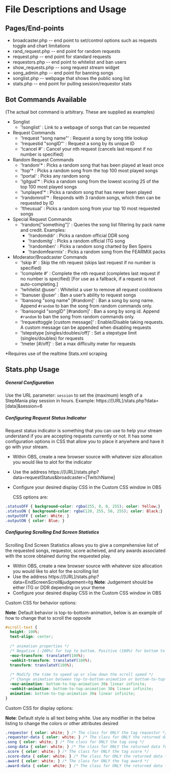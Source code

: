 # File Descriptions and Usage

## Pages/End-points
* broadcaster.php -- end point to set/control options such as requests toggle and chart limitations
* rand_request.php -- end point for random requests
* request.php -- end point for standard requests
* requestors.php -- end point to whitelist and ban users
* show_requests.php -- song request stream widget
* song_admin.php -- end point for banning songs
* songlist.php -- webpage that shows the public song list
* stats.php -- end point for pulling session/requestor stats

## Bot Commands Available
(The actual bot command is arbitrary. These are supplied as examples)
* Songlist
    * '!songlist' : Link to a webpage of songs that can be requested
* Request Commands
    * '!request "song name"' : Request a song by song title lookup
    * '!requestid "songID"' : Request a song by its unique ID
    * '!cancel #' : Cancel your nth request (cancels last request if no number is specified)
* Random Request Commands
    * '!random'* : Picks a random song that has been played at least once
    * '!top'* : Picks a random song from the top 100 most played songs
    * '!portal' : Picks any random song
    * '!gitgud'* : Picks a random song from the lowest scoring 25 of the top 100 most played songs
    * '!unplayed'* : Picks a random song that has never been played
    * '!randomroll'* : Responds with 3 random songs, which then can be requested by ID
    * '!theusual' : Picks a random song from your top 10 most requested songs
* Special Request Commands
    * '!random["something"]' : Queries the song list filtering by pack name and credit. Examples:
        * '!randomddr' : Picks a random official DDR song
        * '!randomitg' : Picks a random official ITG song
        * '!randomben' : Picks a random song charted by Ben Speirs
        * '!randomfearmix' : Picks a random song from the FEARMIX packs
* Moderator/Broadcaster Commands
    * '!skip #' : Skip the nth request (skips last request if no number is specified)
    * '!complete #' : Complete the nth request (completes last request if no number is specified) [For use as a fallback, if a request is not auto-completing.]
    * '!whitelist @user' : Whitelist a user to remove all request cooldowns
    * '!banuser @user' : Ban a user’s ability to request songs
    * '!bansong "song name" [#random]' : Ban a song by song name. Append `#random` to ban the song from random commands only.
    * '!bansongid "songID" [#random]' : Ban a song by song id. Append `#random` to ban the song from random commands only.
    * '!requesttoggle [custom message]' : Enable/Disable taking requests. A custom message can be appended when disabling requests
    * '!stepstype [singles/doubles/off]' : Set a stepstype limit (singles/doubles) for requests
    * '!meter [#/off]' : Set a max difficulty meter for requests

*Requires use of the realtime Stats.xml scraping

## Stats.php Usage

##### General Configuration

Use the URL parameter: `session` to set the (maximum) length of a StepMania play session in hours.
Example: https://[URL]/stats.php?data=[data]&session=6

##### Configuring Request Status Indicator

Request status indicator is something that you can use to help your stream understand if you are accepting requests currently or not. It has some configuration options in CSS that allow you to place it anywhere and have it go with your stream.

* Within OBS, create a new browser source with whatever size allocation you would like to alot for the indicator
* Use the address https://[URL]/stats.php?data=requestStatus&broadcaster=[TwitchName]
* Configure your desired display CSS in the Custom CSS window in OBS

	CSS options are:
```css
.statusOFF { background-color: rgba(255, 0, 0, 255); color: Yellow;}
.statusON { background-color: rgba(120, 255, 50, 255); color: Black;}
.outputOFF { color: White; }
.outputON { color: Blue; }
```

##### Configuring Scrolling End Screen Statistics

Scrolling End Screen Statistics allows you to give a comprehensive list of the requested songs, requestor, score acheived, and any awards associated with the score obtained during the requested play.

* Within OBS, create a new browser source with whatever size allocation you would like to alot for the scrolling list
* Use the address https://[URL]/stats.php?data=EndScreenScroll&judgement=itg
 **Note**: Judgement should be either ITG or DDR depending on your theme
* Configure your desired display CSS in the Custom CSS window in OBS

Custom CSS for behavior options:

 **Note**: Default behavior is top-to-bottom-animation, below is an example of how to change that to scroll the opposite

```css
#scroll-text {
  height: 100%;
  text-align: center;
  
  /* animation properties */
  /* Negative (-200%) for top to bottom. Positive (100%) for bottom to top */
  -moz-transform: translateY(100%);
  -webkit-transform: translateY(100%);
  transform: translateY(100%);
  
  /* Modify the time to speed up or slow down the scroll speed */
  /* Change animation between top-to-bottom-animation or bottom-to-top-animation */
  -moz-animation: bottom-to-top-animation 30s linear infinite;
  -webkit-animation: bottom-to-top-animation 30s linear infinite;
  animation: bottom-to-top-animation 30s linear infinite;
}
```

Custom CSS for display options:

 **Note**: Default style is all text being white. Use any modifier in the below listing to change the colors or other attributes desired

```css
.requestor { color: white; } /* The class for ONLY the tag requestor */
.requestor-data { color: white; } /* The class for ONLY the returned data for requestor */
.song { color: white; } /* The class for ONLY the tag song */
.song-data { color: white; } /* The class for ONLY the returned data for song */
.score { color: white; } /* The class for ONLY the tag score */
.score-data { color: white; } /* The class for ONLY the returned data for score */
.award { color: white; } /* The class for ONLY the tag award */
.award-data { color: white; } /* The class for ONLY the returned data for award */
```